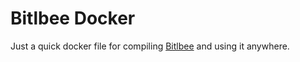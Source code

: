# Bitlbee Docker

Just a quick docker file for compiling [Bitlbee](https://www.bitlbee.org/) and using it anywhere.
